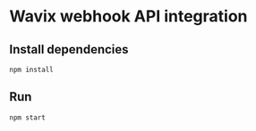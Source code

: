 # Wavix webhook API integration

## Install dependencies

```
npm install
```

## Run

```
npm start
```
